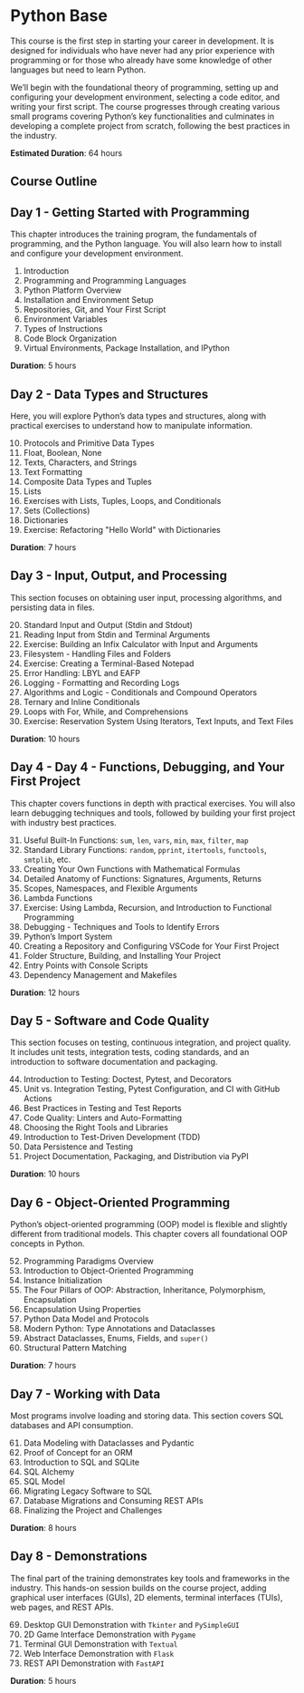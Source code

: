 # Python Base

This course is the first step in starting your career in development. It is designed for individuals who have never had any prior experience with programming or for those who already have some knowledge of other languages but need to learn Python.

We’ll begin with the foundational theory of programming, setting up and configuring your development environment, selecting a code editor, and writing your first script. The course progresses through creating various small programs covering Python’s key functionalities and culminates in developing a complete project from scratch, following the best practices in the industry.

**Estimated Duration**: 64 hours

## Course Outline

## Day 1 - Getting Started with Programming

This chapter introduces the training program, the fundamentals of programming, and the Python language. You will also learn how to install and configure your development environment.

01. Introduction
00. Programming and Programming Languages
00. Python Platform Overview
00. Installation and Environment Setup
00. Repositories, Git, and Your First Script
00. Environment Variables
00. Types of Instructions
00. Code Block Organization
00. Virtual Environments, Package Installation, and IPython

**Duration**: 5 hours

## Day 2 - Data Types and Structures

Here, you will explore Python’s data types and structures, along with practical exercises to understand how to manipulate information.

10. Protocols and Primitive Data Types
00. Float, Boolean, None
00. Texts, Characters, and Strings
00. Text Formatting
00. Composite Data Types and Tuples
00. Lists
00. Exercises with Lists, Tuples, Loops, and Conditionals
00. Sets (Collections)
00. Dictionaries
00. Exercise: Refactoring "Hello World" with Dictionaries

**Duration**: 7 hours

## Day 3 - Input, Output, and Processing

This section focuses on obtaining user input, processing algorithms, and persisting data in files.

20. Standard Input and Output (Stdin and Stdout)
00. Reading Input from Stdin and Terminal Arguments
00. Exercise: Building an Infix Calculator with Input and Arguments
00. Filesystem - Handling Files and Folders
00. Exercise: Creating a Terminal-Based Notepad
00. Error Handling: LBYL and EAFP
00. Logging - Formatting and Recording Logs
00. Algorithms and Logic - Conditionals and Compound Operators
00. Ternary and Inline Conditionals
00. Loops with For, While, and Comprehensions
00. Exercise: Reservation System Using Iterators, Text Inputs, and Text Files

**Duration**: 10 hours

## Day 4 - Day 4 - Functions, Debugging, and Your First Project

This chapter covers functions in depth with practical exercises. You will also learn debugging techniques and tools, followed by building your first project with industry best practices.

31. Useful Built-In Functions: `sum`, `len`, `vars`, `min`, `max`, `filter`, `map`
00. Standard Library Functions: `random`, `pprint`, `itertools`, `functools`, `smtplib`, etc.
00. Creating Your Own Functions with Mathematical Formulas
00. Detailed Anatomy of Functions: Signatures, Arguments, Returns
00. Scopes, Namespaces, and Flexible Arguments
00. Lambda Functions
00. Exercise: Using Lambda, Recursion, and Introduction to Functional Programming
00. Debugging - Techniques and Tools to Identify Errors
00. Python’s Import System
00. Creating a Repository and Configuring VSCode for Your First Project
00. Folder Structure, Building, and Installing Your Project
00. Entry Points with Console Scripts
00. Dependency Management and Makefiles

**Duration**: 12 hours

## Day 5 - Software and Code Quality

This section focuses on testing, continuous integration, and project quality. It includes unit tests, integration tests, coding standards, and an introduction to software documentation and packaging.

44. Introduction to Testing: Doctest, Pytest, and Decorators
00. Unit vs. Integration Testing, Pytest Configuration, and CI with GitHub Actions
00. Best Practices in Testing and Test Reports
00. Code Quality: Linters and Auto-Formatting
00. Choosing the Right Tools and Libraries
00. Introduction to Test-Driven Development (TDD)
00. Data Persistence and Testing
00. Project Documentation, Packaging, and Distribution via PyPI

**Duration**: 10 hours

## Day 6 - Object-Oriented Programming

Python’s object-oriented programming (OOP) model is flexible and slightly different from traditional models. This chapter covers all foundational OOP concepts in Python.

52. Programming Paradigms Overview
00. Introduction to Object-Oriented Programming
00. Instance Initialization
00. The Four Pillars of OOP: Abstraction, Inheritance, Polymorphism, Encapsulation
00. Encapsulation Using Properties
00. Python Data Model and Protocols
00. Modern Python: Type Annotations and Dataclasses
00. Abstract Dataclasses, Enums, Fields, and `super()`
00. Structural Pattern Matching

**Duration**: 7 hours

## Day 7 - Working with Data

Most programs involve loading and storing data. This section covers SQL databases and API consumption.

61. Data Modeling with Dataclasses and Pydantic
00. Proof of Concept for an ORM
00. Introduction to SQL and SQLite
00. SQL Alchemy
00. SQL Model
00. Migrating Legacy Software to SQL
00. Database Migrations and Consuming REST APIs
00. Finalizing the Project and Challenges

**Duration**: 8 hours

## Day 8 - Demonstrations
The final part of the training demonstrates key tools and frameworks in the industry. This hands-on session builds on the course project, adding graphical user interfaces (GUIs), 2D elements, terminal interfaces (TUIs), web pages, and REST APIs.

69. Desktop GUI Demonstration with `Tkinter` and `PySimpleGUI`
00. 2D Game Interface Demonstration with `Pygame`
00. Terminal GUI Demonstration with `Textual`
00. Web Interface Demonstration with `Flask`
00. REST API Demonstration with `FastAPI`

**Duration**: 5 hours